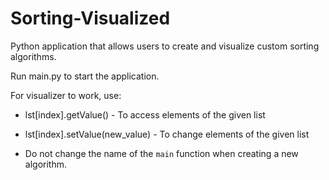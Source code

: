 # Sorting-Visualized
Python application that allows users to create and visualize custom sorting algorithms.

Run main.py to start the application.

For visualizer to work, use:
- lst[index].getValue()  -  To access elements of the given list
- lst[index].setValue(new_value)  -  To change elements of the given list

- Do not change the name of the `main` function when creating a new algorithm.
